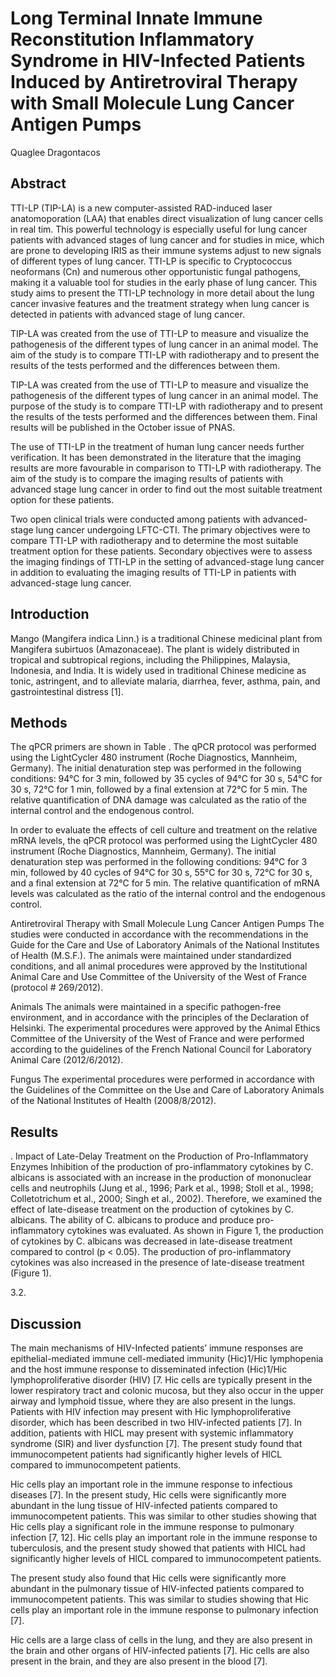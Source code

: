 # Long Terminal Innate Immune Reconstitution Inflammatory Syndrome in HIV-Infected Patients Induced by Antiretroviral Therapy with Small Molecule Lung Cancer Antigen Pumps
Quaglee Dragontacos


## Abstract
TTI-LP (TIP-LA) is a new computer-assisted RAD-induced laser anatomoporation (LAA) that enables direct visualization of lung cancer cells in real tim. This powerful technology is especially useful for lung cancer patients with advanced stages of lung cancer and for studies in mice, which are prone to developing IRIS as their immune systems adjust to new signals of different types of lung cancer. TTI-LP is specific to Cryptococcus neoformans (Cn) and numerous other opportunistic fungal pathogens, making it a valuable tool for studies in the early phase of lung cancer. This study aims to present the TTI-LP technology in more detail about the lung cancer invasive features and the treatment strategy when lung cancer is detected in patients with advanced stage of lung cancer.

TIP-LA was created from the use of TTI-LP to measure and visualize the pathogenesis of the different types of lung cancer in an animal model. The aim of the study is to compare TTI-LP with radiotherapy and to present the results of the tests performed and the differences between them.

TIP-LA was created from the use of TTI-LP to measure and visualize the pathogenesis of the different types of lung cancer in an animal model. The purpose of the study is to compare TTI-LP with radiotherapy and to present the results of the tests performed and the differences between them. Final results will be published in the October issue of PNAS.

The use of TTI-LP in the treatment of human lung cancer needs further verification. It has been demonstrated in the literature that the imaging results are more favourable in comparison to TTI-LP with radiotherapy. The aim of the study is to compare the imaging results of patients with advanced stage lung cancer in order to find out the most suitable treatment option for these patients.

Two open clinical trials were conducted among patients with advanced-stage lung cancer undergoing LFTC-CTI. The primary objectives were to compare TTI-LP with radiotherapy and to determine the most suitable treatment option for these patients. Secondary objectives were to assess the imaging findings of TTI-LP in the setting of advanced-stage lung cancer in addition to evaluating the imaging results of TTI-LP in patients with advanced-stage lung cancer.


## Introduction
Mango (Mangifera indica Linn.) is a traditional Chinese medicinal plant from Mangifera subirtuos (Amazonaceae). The plant is widely distributed in tropical and subtropical regions, including the Philippines, Malaysia, Indonesia, and India. It is widely used in traditional Chinese medicine as tonic, astringent, and to alleviate malaria, diarrhea, fever, asthma, pain, and gastrointestinal distress [1].


## Methods
The qPCR primers are shown in Table . The qPCR protocol was performed using the LightCycler 480 instrument (Roche Diagnostics, Mannheim, Germany). The initial denaturation step was performed in the following conditions: 94°C for 3 min, followed by 35 cycles of 94°C for 30 s, 54°C for 30 s, 72°C for 1 min, followed by a final extension at 72°C for 5 min. The relative quantification of DNA damage was calculated as the ratio of the internal control and the endogenous control.

In order to evaluate the effects of cell culture and treatment on the relative mRNA levels, the qPCR protocol was performed using the LightCycler 480 instrument (Roche Diagnostics, Mannheim, Germany). The initial denaturation step was performed in the following conditions: 94°C for 3 min, followed by 40 cycles of 94°C for 30 s, 55°C for 30 s, 72°C for 30 s, and a final extension at 72°C for 5 min. The relative quantification of mRNA levels was calculated as the ratio of the internal control and the endogenous control.

Antiretroviral Therapy with Small Molecule Lung Cancer Antigen Pumps
The studies were conducted in accordance with the recommendations in the Guide for the Care and Use of Laboratory Animals of the National Institutes of Health (M.S.F.). The animals were maintained under standardized conditions, and all animal procedures were approved by the Institutional Animal Care and Use Committee of the University of the West of France (protocol # 269/2012).

Animals
The animals were maintained in a specific pathogen-free environment, and in accordance with the principles of the Declaration of Helsinki. The experimental procedures were approved by the Animal Ethics Committee of the University of the West of France and were performed according to the guidelines of the French National Council for Laboratory Animal Care (2012/6/2012).

Fungus
The experimental procedures were performed in accordance with the Guidelines of the Committee on the Use and Care of Laboratory Animals of the National Institutes of Health (2008/8/2012).


## Results
. Impact of Late-Delay Treatment on the Production of Pro-Inflammatory Enzymes
Inhibition of the production of pro-inflammatory cytokines by C. albicans is associated with an increase in the production of mononuclear cells and neutrophils (Jung et al., 1996; Park et al., 1998; Stoll et al., 1998; Colletotrichum et al., 2000; Singh et al., 2002). Therefore, we examined the effect of late-disease treatment on the production of cytokines by C. albicans. The ability of C. albicans to produce and produce pro-inflammatory cytokines was evaluated. As shown in Figure 1, the production of cytokines by C. albicans was decreased in late-disease treatment compared to control (p < 0.05). The production of pro-inflammatory cytokines was also increased in the presence of late-disease treatment (Figure 1).

3.2.


## Discussion
The main mechanisms of HIV-Infected patients’ immune responses are epithelial-mediated immune cell-mediated immunity (Hic)1/Hic lymphopenia and the host immune response to disseminated infection (Hic)1/Hic lymphoproliferative disorder (HIV) [7. Hic cells are typically present in the lower respiratory tract and colonic mucosa, but they also occur in the upper airway and lymphoid tissue, where they are also present in the lungs. Patients with HIV infection may present with Hic lymphoproliferative disorder, which has been described in two HIV-infected patients [7]. In addition, patients with HICL may present with systemic inflammatory syndrome (SIR) and liver dysfunction [7]. The present study found that immunocompetent patients had significantly higher levels of HICL compared to immunocompetent patients.

Hic cells play an important role in the immune response to infectious diseases [7]. In the present study, Hic cells were significantly more abundant in the lung tissue of HIV-infected patients compared to immunocompetent patients. This was similar to other studies showing that Hic cells play a significant role in the immune response to pulmonary infection [7, 12]. Hic cells play an important role in the immune response to tuberculosis, and the present study showed that patients with HICL had significantly higher levels of HICL compared to immunocompetent patients.

The present study also found that Hic cells were significantly more abundant in the pulmonary tissue of HIV-infected patients compared to immunocompetent patients. This was similar to studies showing that Hic cells play an important role in the immune response to pulmonary infection [7].

Hic cells are a large class of cells in the lung, and they are also present in the brain and other organs of HIV-infected patients [7]. Hic cells are also present in the brain, and they are also present in the blood [7].
